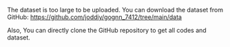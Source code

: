 The dataset is too large to be uploaded. You can download the dataset from
GitHub: https://github.com/joddiy/gognn_7412/tree/main/data

Also, You can directly clone the GitHub repository to get all codes and dataset.
